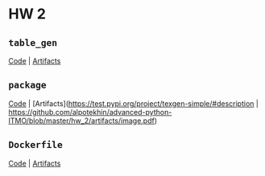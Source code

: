 # HW 2

## `table_gen` 

[Code](https://github.com/alpotekhin/advanced-python-ITMO/blob/master/hw_2/package/texgen_simple/latex_gen.py) | [Artifacts](https://github.com/alpotekhin/advanced-python-ITMO/blob/master/hw_2/artifacts/example_figure.tex)

## `package`
[Code](https://github.com/alpotekhin/advanced-python-ITMO/blob/master/hw_2/create_figure.py) | [Artifacts](https://test.pypi.org/project/texgen-simple/#description | https://github.com/alpotekhin/advanced-python-ITMO/blob/master/hw_2/artifacts/image.pdf)

## `Dockerfile`
[Code](https://github.com/alpotekhin/advanced-python-ITMO/blob/master/hw_2/Dockerfile) | [Artifacts](https://github.com/alpotekhin/advanced-python-ITMO/blob/master/hw_2/artifacts/docker_logs.txt)
